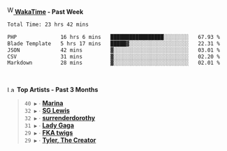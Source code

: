 <img src="https://github.com/dxnter/dxnter/assets/17434202/67b21fa4-d36d-46f9-9dec-f23d976b00ef" alt="WakaTime Logo" width="14" height="18"/><a href="https://wakatime.com/@dxnter" target="_blank"><strong> WakaTime</strong></a><strong> - Past Week</strong>

<!--START_SECTION:waka-->

```txt
Total Time: 23 hrs 42 mins

PHP              16 hrs 6 mins   █████████████████░░░░░░░░   67.93 %
Blade Template   5 hrs 17 mins   █████▓░░░░░░░░░░░░░░░░░░░   22.31 %
JSON             42 mins         ▓░░░░░░░░░░░░░░░░░░░░░░░░   03.01 %
CSV              31 mins         ▓░░░░░░░░░░░░░░░░░░░░░░░░   02.20 %
Markdown         28 mins         ▓░░░░░░░░░░░░░░░░░░░░░░░░   02.01 %
```

<!--END_SECTION:waka-->

<br/>

<!--START_LASTFM_ARTISTS:{"period": "3month", "rows": 6}-->
<a href="https://last.fm" target="_blank"><img src="https://user-images.githubusercontent.com/17434202/215290617-e793598d-d7c9-428f-9975-156db1ba89cc.svg" alt="Last.fm Logo" width="18" height="13"/></a> **Top Artists - Past 3 Months**

> `40 ▶️` ∙ **[Marina](https://www.last.fm/music/Marina)**<br/>
> `32 ▶️` ∙ **[SG Lewis](https://www.last.fm/music/SG+Lewis)**<br/>
> `32 ▶️` ∙ **[surrenderdorothy](https://www.last.fm/music/surrenderdorothy)**<br/>
> `31 ▶️` ∙ **[Lady Gaga](https://www.last.fm/music/Lady+Gaga)**<br/>
> `29 ▶️` ∙ **[FKA twigs](https://www.last.fm/music/FKA+twigs)**<br/>
> `29 ▶️` ∙ **[Tyler, The Creator](https://www.last.fm/music/Tyler,+The+Creator)**<br/>
<!--END_LASTFM_ARTISTS-->
